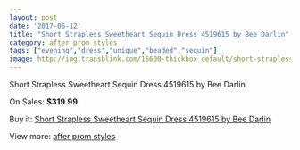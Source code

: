 ```yaml
---
layout: post
date: '2017-06-12'
title: "Short Strapless Sweetheart Sequin Dress 4519615 by Bee Darlin"
category: after prom styles
tags: ["evening","dress","unique","beaded","sequin"]
image: http://img.transblink.com/15600-thickbox_default/short-strapless-sweetheart-sequin-dress-4519615-by-bee-darlin.jpg
---
```

Short Strapless Sweetheart Sequin Dress 4519615 by Bee Darlin

On Sales: **$319.99**
<a href="https://www.transblink.com/en/after-prom-styles/4963-short-strapless-sweetheart-sequin-dress-4519615-by-bee-darlin.html"><amp-img layout="responsive" width="600" height="600" src="//img.transblink.com/15600-thickbox_default/short-strapless-sweetheart-sequin-dress-4519615-by-bee-darlin.jpg" alt="Short Strapless Sweetheart Sequin Dress 4519615 by Bee Darlin 0" /></a>
<a href="https://www.transblink.com/en/after-prom-styles/4963-short-strapless-sweetheart-sequin-dress-4519615-by-bee-darlin.html"><amp-img layout="responsive" width="600" height="600" src="//img.transblink.com/15602-thickbox_default/short-strapless-sweetheart-sequin-dress-4519615-by-bee-darlin.jpg" alt="Short Strapless Sweetheart Sequin Dress 4519615 by Bee Darlin 1" /></a>
<a href="https://www.transblink.com/en/after-prom-styles/4963-short-strapless-sweetheart-sequin-dress-4519615-by-bee-darlin.html"><amp-img layout="responsive" width="600" height="600" src="//img.transblink.com/15601-thickbox_default/short-strapless-sweetheart-sequin-dress-4519615-by-bee-darlin.jpg" alt="Short Strapless Sweetheart Sequin Dress 4519615 by Bee Darlin 2" /></a>

Buy it: [Short Strapless Sweetheart Sequin Dress 4519615 by Bee Darlin](https://www.transblink.com/en/after-prom-styles/4963-short-strapless-sweetheart-sequin-dress-4519615-by-bee-darlin.html "Short Strapless Sweetheart Sequin Dress 4519615 by Bee Darlin")

View more: [after prom styles](https://www.transblink.com/en/55-after-prom-styles "after prom styles")